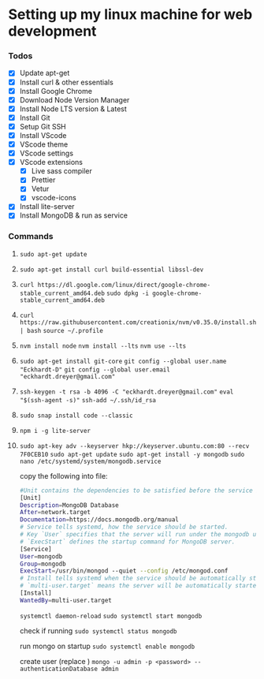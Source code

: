 # Setting up my linux machine for web development

### Todos

- [x] Update apt-get
- [x] Install curl & other essentials
- [x] Install Google Chrome
- [x] Download Node Version Manager
- [x] Install Node LTS version & Latest
- [x] Install Git
- [x] Setup Git SSH
- [x] Install VScode
- [x] VScode theme
- [x] VScode settings
- [x] VScode extensions
  - [x] Live sass compiler
  - [x] Prettier
  - [x] Vetur
  - [x] vscode-icons
- [x] Install lite-server
- [x] Install MongoDB & run as service

### Commands

1. `sudo apt-get update`

2. `sudo apt-get install curl build-essential libssl-dev`

3. `curl https://dl.google.com/linux/direct/google-chrome-stable_current_amd64.deb`
   `sudo dpkg -i google-chrome-stable_current_amd64.deb`

4. `curl https://raw.githubusercontent.com/creationix/nvm/v0.35.0/install.sh | bash`
   `source ~/.profile`

5. `nvm install node`
   `nvm install --lts`
   `nvm use --lts`

6. `sudo apt-get install git-core`
   `git config --global user.name "Eckhardt-D"`
   `git config --global user.email "eckhardt.dreyer@gmail.com"`

7. `ssh-keygen -t rsa -b 4096 -C "eckhardt.dreyer@gmail.com"`
   `eval "$(ssh-agent -s)"`
   `ssh-add ~/.ssh/id_rsa`

8. `sudo snap install code --classic`

12. `npm i -g lite-server`

13. `sudo apt-key adv --keyserver hkp://keyserver.ubuntu.com:80 --recv 7F0CEB10`
    `sudo apt-get update`
    `sudo apt-get install -y mongodb`
    `sudo nano /etc/systemd/system/mongodb.service`


    copy the following into file:

    ```bash
    #Unit contains the dependencies to be satisfied before the service is started.
    [Unit]
    Description=MongoDB Database
    After=network.target
    Documentation=https://docs.mongodb.org/manual
    # Service tells systemd, how the service should be started.
    # Key `User` specifies that the server will run under the mongodb user and
    # `ExecStart` defines the startup command for MongoDB server.
    [Service]
    User=mongodb
    Group=mongodb
    ExecStart=/usr/bin/mongod --quiet --config /etc/mongod.conf
    # Install tells systemd when the service should be automatically started.
    # `multi-user.target` means the server will be automatically started during boot.
    [Install]
    WantedBy=multi-user.target
    ```

    `systemctl daemon-reload`
    `sudo systemctl start mongodb`

    check if running
    `sudo systemctl status mongodb`

    run mongo on startup
    `sudo systemctl enable mongodb`

    create user (replace <password>)
    `mongo -u admin -p <password> --authenticationDatabase admin`
